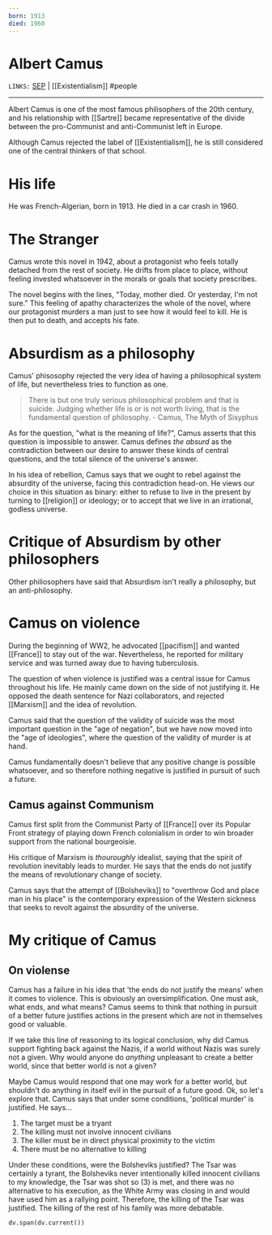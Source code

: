 ```yaml
---
born: 1913
died: 1960
---
```


# Albert Camus
`LINKS:` [SEP](https://plato.stanford.edu/entries/camus/) | [[Existentialism]]
#people 

---
Albert Camus is one of the most famous philisophers of the 20th century, and his relationship with [[Sartre]] became representative of the divide between the pro-Communist and anti-Communist left in Europe. 

Although Camus rejected the label of [[Existentialism]], he is still considered one of the central thinkers of that school.

# His life
He was French-Algerian, born in 1913. He died in a car crash in 1960.

# The Stranger
Camus wrote this novel in 1942, about a protagonist who feels totally detached from the rest of society. He drifts from place to place, without feeling invested whatsoever in the morals or goals that society prescribes. 

The novel begins with the lines, "Today, mother died. Or yesterday, I'm not sure." This feeling of apathy characterizes the whole of the novel, where our protagonist murders a man just to see how it would feel to kill. He is then put to death, and accepts his fate. 

# Absurdism as a philosophy
Camus' phisosophy rejected the very idea of having a philosophical system of life, but nevertheless tries to function as one. 

> There is but one truly serious philosophical problem and that is suicide. Judging whether life is or is not worth living, that is the fundamental question of philosophy.
\- Camus, The Myth of Sisyphus

As for the question, "what is the meaning of life?", Camus asserts that this question is impossible to answer. Camus defines *the absurd* as the contradiction between our desire to answer these kinds of central questions, and the total silence of the universe's answer. 

In his idea of rebellion, Camus says that we ought to rebel against the absurdity of the universe, facing this contradiction head-on. He views our choice in this situation as binary: either to refuse to live in the present by turning to [[religion]] or ideology; or to accept that we live in an irrational, godless universe. 

# Critique of Absurdism by other philosophers
Other philiosophers have said that Absurdism isn't really a philosophy, but an anti-philosophy. 

# Camus on violence
During the beginning of WW2, he advocated [[pacifism]] and wanted [[France]] to stay out of the war. Nevertheless, he reported for military service and was turned away due to having tuberculosis. 

The question of when violence is justified was a central issue for Camus throughout his life. He mainly came down on the side of not justifying it. He opposed the death sentence for Nazi collaborators, and rejected [[Marxism]] and the idea of revolution. 

Camus said that the question of the validity of suicide was the most important question in the "age of negation", but we have now moved into the "age of ideologies", where the question of the validity of murder is at hand. 

Camus fundamentally doesn't believe that any positive change is possible whatsoever, and so therefore nothing negative is justified in pursuit of such a future. 

## Camus against Communism
Camus first split from the Communist Party of [[France]] over its Popular Front strategy of playing down French colonialism in order to win broader support from the national bourgeoisie. 

His critique of Marxism is *thouroughly* idealist, saying that the spirit of revolution inevitably leads to murder. He says that the ends do not justify the means of revolutionary change of society. 

Camus says that the attempt of [[Bolsheviks]] to "overthrow God and place man in his place" is the contemporary expression of the Western sickness that seeks to revolt against the absurdity of the universe. 

# My critique of Camus
## On violense
Camus has a failure in his idea that 'the ends do not justify the means' when it comes to violence. This is obviously an oversimplification. One must ask, what ends, and what means? Camus seems to think that nothing in pursuit of a better future justifies actions in the present which are not in themselves good or valuable. 

If we take this line of reasoning to its logical conclusion, why did Camus support fighting back against the Nazis, if a world without Nazis was surely not a given. Why would anyone do *anything* unpleasant to create a better world, since that better world is not a given?

Maybe Camus would respond that one may work for a better world, but shouldn't do anything in itself evil in the pursuit of a future good. Ok, so let's explore that. Camus says that under some conditions, 'political murder' is justified. He says...
1. The target must be a tryant
2. The killing must not involve innocent civilians
3. The killer must be in direct physical proximity to the victim
4. There must be no alternative to killing

Under these conditions, were the Bolsheviks justified? The Tsar was certainly a tyrant, the Bolsheviks never intentionally killed innocent civilians to my knowledge, the Tsar was shot so (3) is met, and there was no alternative to his execution, as the White Army was closing in and would have used him as a rallying point. Therefore, the killing of the Tsar was justified. The killing of the rest of his family was more debatable. 


```dataviewjs
dv.span(dv.current())
```